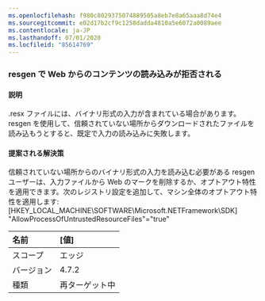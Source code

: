 ```yaml
---
ms.openlocfilehash: f980c8029375074889505a8eb7e8a65aaa8d74e4
ms.sourcegitcommit: e02d17b2cf9c1258dadda4810a5e6072a0089aee
ms.contentlocale: ja-JP
ms.lasthandoff: 07/01/2020
ms.locfileid: "85614769"
---
```

### <a name="resgen-refuses-to-load-content-from-the-web"></a>resgen で Web からのコンテンツの読み込みが拒否される

#### <a name="details"></a>説明

.resx ファイルには、バイナリ形式の入力が含まれている場合があります。 resgen を使用して、信頼されていない場所からダウンロードされたファイルを読み込もうとすると、既定で入力の読み込みに失敗します。

#### <a name="suggestion"></a>提案される解決策

信頼されていない場所からのバイナリ形式の入力を読み込む必要がある resgen ユーザーは、入力ファイルから Web のマークを削除するか、オプトアウト特性を適用できます。次のレジストリ設定を追加して、マシン全体のオプトアウト特性を適用します: [HKEY_LOCAL_MACHINE\SOFTWARE\Microsoft.NETFramework\SDK] &quot;AllowProcessOfUntrustedResourceFiles&quot;=&quot;true&quot;

| 名前    | [値]       |
|:--------|:------------|
| スコープ   | エッジ        |
| バージョン | 4.7.2       |
| 種類    | 再ターゲット中 |
